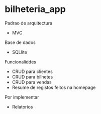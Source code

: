 # bilheteria_app

Padrao de arquitectura 
- MVC

Base de dados
- SQLlite

Funcionaliddes
- CRUD para clientes
- CRUD para bilhetes
- CRUD para vendas
- Resume de registos feitos na homepage

Por implementar
- Relatorios